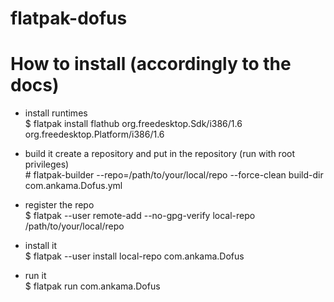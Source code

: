 # flatpak-dofus

# How to install (accordingly to the docs)

- install runtimes  
$ flatpak install flathub org.freedesktop.Sdk/i386/1.6 org.freedesktop.Platform/i386/1.6  
  
- build it create a repository and put in the repository (run with root privileges)  
\# flatpak-builder --repo=/path/to/your/local/repo --force-clean build-dir com.ankama.Dofus.yml  

- register the repo  
$ flatpak --user remote-add --no-gpg-verify local-repo /path/to/your/local/repo  
  
- install it  
$ flatpak --user install local-repo com.ankama.Dofus  
  
- run it  
$ flatpak run com.ankama.Dofus
